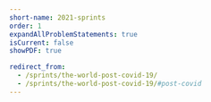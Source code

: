 ```yaml
---
short-name: 2021-sprints
order: 1
expandAllProblemStatements: true
isCurrent: false
showPDF: true

redirect_from:
  - /sprints/the-world-post-covid-19/
  - /sprints/the-world-post-covid-19/#post-covid
---
```

